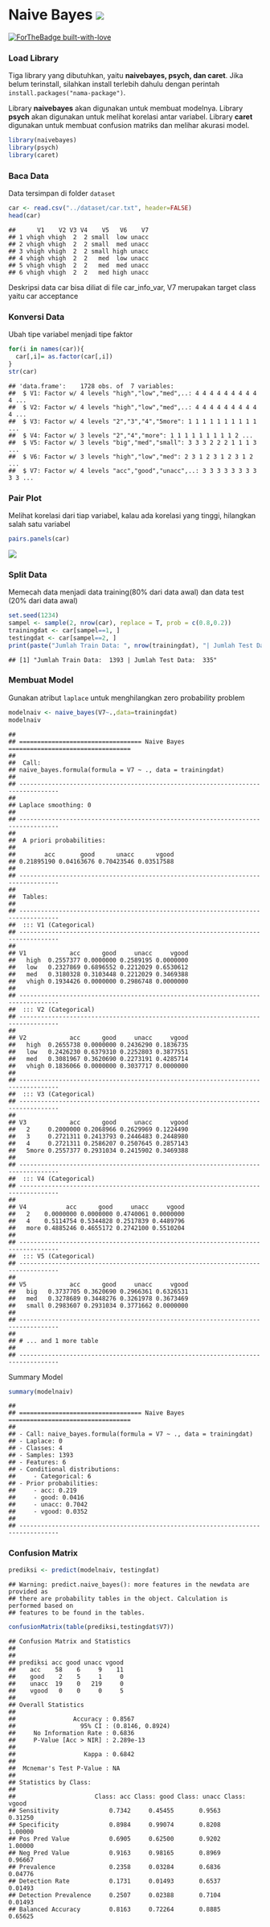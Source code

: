 # Naive Bayes <img src="https://img.shields.io/badge/r-%23276DC3.svg?&style=for-the-badge&logo=r&logoColor=white"/> 

[![ForTheBadge built-with-love](http://ForTheBadge.com/images/badges/built-with-love.svg)](https://GitHub.com/Naereen/) 

### Load Library

Tiga library yang dibutuhkan, yaitu **naivebayes, psych, dan caret**.
Jika belum terinstall, silahkan install terlebih dahulu dengan perintah
`install.packages("nama-package")`.

Library **naivebayes** akan digunakan untuk membuat modelnya. Library
**psych** akan digunakan untuk melihat korelasi antar variabel. Library
**caret** digunakan untuk membuat confusion matriks dan melihar akurasi
model.

``` r
library(naivebayes)
library(psych)
library(caret)
```

### Baca Data

Data tersimpan di folder `dataset`

``` r
car <- read.csv("../dataset/car.txt", header=FALSE)
head(car)
```

    ##      V1    V2 V3 V4    V5   V6    V7
    ## 1 vhigh vhigh  2  2 small  low unacc
    ## 2 vhigh vhigh  2  2 small  med unacc
    ## 3 vhigh vhigh  2  2 small high unacc
    ## 4 vhigh vhigh  2  2   med  low unacc
    ## 5 vhigh vhigh  2  2   med  med unacc
    ## 6 vhigh vhigh  2  2   med high unacc

Deskripsi data car bisa diliat di file car\_info\_var, V7 merupakan
target class yaitu car acceptance

### Konversi Data

Ubah tipe variabel menjadi tipe faktor

``` r
for(i in names(car)){
  car[,i]= as.factor(car[,i])
}
str(car)
```

    ## 'data.frame':    1728 obs. of  7 variables:
    ##  $ V1: Factor w/ 4 levels "high","low","med",..: 4 4 4 4 4 4 4 4 4 4 ...
    ##  $ V2: Factor w/ 4 levels "high","low","med",..: 4 4 4 4 4 4 4 4 4 4 ...
    ##  $ V3: Factor w/ 4 levels "2","3","4","5more": 1 1 1 1 1 1 1 1 1 1 ...
    ##  $ V4: Factor w/ 3 levels "2","4","more": 1 1 1 1 1 1 1 1 1 2 ...
    ##  $ V5: Factor w/ 3 levels "big","med","small": 3 3 3 2 2 2 1 1 1 3 ...
    ##  $ V6: Factor w/ 3 levels "high","low","med": 2 3 1 2 3 1 2 3 1 2 ...
    ##  $ V7: Factor w/ 4 levels "acc","good","unacc",..: 3 3 3 3 3 3 3 3 3 3 ...

### Pair Plot

Melihat korelasi dari tiap variabel, kalau ada korelasi yang tinggi,
hilangkan salah satu variabel

``` r
pairs.panels(car)
```

![](naive-bayes_files/figure-markdown_github/unnamed-chunk-4-1.png)

### Split Data

Memecah data menjadi data training(80% dari data awal) dan data test
(20% dari data awal)

``` r
set.seed(1234)
sampel <- sample(2, nrow(car), replace = T, prob = c(0.8,0.2))
trainingdat <- car[sampel==1, ]
testingdat <- car[sampel==2, ]
print(paste("Jumlah Train Data: ", nrow(trainingdat), "| Jumlah Test Data: ", nrow(testingdat)))
```

    ## [1] "Jumlah Train Data:  1393 | Jumlah Test Data:  335"

### Membuat Model

Gunakan atribut `laplace` untuk menghilangkan zero probability problem

``` r
modelnaiv <- naive_bayes(V7~.,data=trainingdat)
modelnaiv
```

    ## 
    ## ================================== Naive Bayes ================================== 
    ##  
    ##  Call: 
    ## naive_bayes.formula(formula = V7 ~ ., data = trainingdat)
    ## 
    ## --------------------------------------------------------------------------------- 
    ##  
    ## Laplace smoothing: 0
    ## 
    ## --------------------------------------------------------------------------------- 
    ##  
    ##  A priori probabilities: 
    ## 
    ##        acc       good      unacc      vgood 
    ## 0.21895190 0.04163676 0.70423546 0.03517588 
    ## 
    ## --------------------------------------------------------------------------------- 
    ##  
    ##  Tables: 
    ## 
    ## --------------------------------------------------------------------------------- 
    ##  ::: V1 (Categorical) 
    ## --------------------------------------------------------------------------------- 
    ##        
    ## V1            acc      good     unacc     vgood
    ##   high  0.2557377 0.0000000 0.2589195 0.0000000
    ##   low   0.2327869 0.6896552 0.2212029 0.6530612
    ##   med   0.3180328 0.3103448 0.2212029 0.3469388
    ##   vhigh 0.1934426 0.0000000 0.2986748 0.0000000
    ## 
    ## --------------------------------------------------------------------------------- 
    ##  ::: V2 (Categorical) 
    ## --------------------------------------------------------------------------------- 
    ##        
    ## V2            acc      good     unacc     vgood
    ##   high  0.2655738 0.0000000 0.2436290 0.1836735
    ##   low   0.2426230 0.6379310 0.2252803 0.3877551
    ##   med   0.3081967 0.3620690 0.2273191 0.4285714
    ##   vhigh 0.1836066 0.0000000 0.3037717 0.0000000
    ## 
    ## --------------------------------------------------------------------------------- 
    ##  ::: V3 (Categorical) 
    ## --------------------------------------------------------------------------------- 
    ##        
    ## V3            acc      good     unacc     vgood
    ##   2     0.2000000 0.2068966 0.2629969 0.1224490
    ##   3     0.2721311 0.2413793 0.2446483 0.2448980
    ##   4     0.2721311 0.2586207 0.2507645 0.2857143
    ##   5more 0.2557377 0.2931034 0.2415902 0.3469388
    ## 
    ## --------------------------------------------------------------------------------- 
    ##  ::: V4 (Categorical) 
    ## --------------------------------------------------------------------------------- 
    ##       
    ## V4           acc      good     unacc     vgood
    ##   2    0.0000000 0.0000000 0.4740061 0.0000000
    ##   4    0.5114754 0.5344828 0.2517839 0.4489796
    ##   more 0.4885246 0.4655172 0.2742100 0.5510204
    ## 
    ## --------------------------------------------------------------------------------- 
    ##  ::: V5 (Categorical) 
    ## --------------------------------------------------------------------------------- 
    ##        
    ## V5            acc      good     unacc     vgood
    ##   big   0.3737705 0.3620690 0.2966361 0.6326531
    ##   med   0.3278689 0.3448276 0.3261978 0.3673469
    ##   small 0.2983607 0.2931034 0.3771662 0.0000000
    ## 
    ## ---------------------------------------------------------------------------------
    ## 
    ## # ... and 1 more table
    ## 
    ## ---------------------------------------------------------------------------------

Summary Model

``` r
summary(modelnaiv)
```

    ## 
    ## ================================== Naive Bayes ================================== 
    ##  
    ## - Call: naive_bayes.formula(formula = V7 ~ ., data = trainingdat) 
    ## - Laplace: 0 
    ## - Classes: 4 
    ## - Samples: 1393 
    ## - Features: 6 
    ## - Conditional distributions: 
    ##     - Categorical: 6
    ## - Prior probabilities: 
    ##     - acc: 0.219
    ##     - good: 0.0416
    ##     - unacc: 0.7042
    ##     - vgood: 0.0352
    ## 
    ## ---------------------------------------------------------------------------------

### Confusion Matrix

``` r
prediksi <- predict(modelnaiv, testingdat)
```

    ## Warning: predict.naive_bayes(): more features in the newdata are provided as
    ## there are probability tables in the object. Calculation is performed based on
    ## features to be found in the tables.

``` r
confusionMatrix(table(prediksi,testingdat$V7))
```

    ## Confusion Matrix and Statistics
    ## 
    ##         
    ## prediksi acc good unacc vgood
    ##    acc    58    6     9    11
    ##    good    2    5     1     0
    ##    unacc  19    0   219     0
    ##    vgood   0    0     0     5
    ## 
    ## Overall Statistics
    ##                                           
    ##                Accuracy : 0.8567          
    ##                  95% CI : (0.8146, 0.8924)
    ##     No Information Rate : 0.6836          
    ##     P-Value [Acc > NIR] : 2.289e-13       
    ##                                           
    ##                   Kappa : 0.6842          
    ##                                           
    ##  Mcnemar's Test P-Value : NA              
    ## 
    ## Statistics by Class:
    ## 
    ##                      Class: acc Class: good Class: unacc Class: vgood
    ## Sensitivity              0.7342     0.45455       0.9563      0.31250
    ## Specificity              0.8984     0.99074       0.8208      1.00000
    ## Pos Pred Value           0.6905     0.62500       0.9202      1.00000
    ## Neg Pred Value           0.9163     0.98165       0.8969      0.96667
    ## Prevalence               0.2358     0.03284       0.6836      0.04776
    ## Detection Rate           0.1731     0.01493       0.6537      0.01493
    ## Detection Prevalence     0.2507     0.02388       0.7104      0.01493
    ## Balanced Accuracy        0.8163     0.72264       0.8885      0.65625
